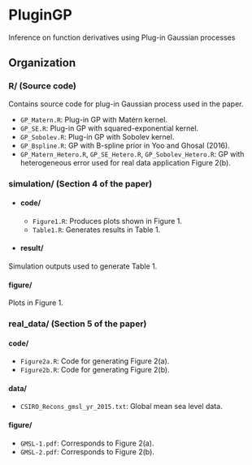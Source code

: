 # PluginGP
Inference on function derivatives using Plug-in Gaussian processes

## Organization

### R/ (Source code)
Contains source code for plug-in Gaussian process used in the paper.
- `GP_Matern.R`: Plug-in GP with Matérn kernel.
- `GP_SE.R`: Plug-in GP with squared-exponential kernel.
- `GP_Sobolev.R`: Plug-in GP with Sobolev kernel.
- `GP_Bspline.R`: GP with B-spline prior in Yoo and Ghosal (2016).
- `GP_Matern_Hetero.R`, `GP_SE_Hetero.R`, `GP_Sobolev_Hetero.R`: GP with heterogeneous error used for real data application Figure 2(b).

### simulation/ (Section 4 of the paper)
- #### code/
  - `Figure1.R`: Produces plots shown in Figure 1.
  - `Table1.R`: Generates results in Table 1.

- #### result/
Simulation outputs used to generate Table 1.

#### figure/
Plots in Figure 1.

### real_data/ (Section 5 of the paper)
#### code/
- `Figure2a.R`: Code for generating Figure 2(a).
- `Figure2b.R`: Code for generating Figure 2(b).

#### data/
- `CSIRO_Recons_gmsl_yr_2015.txt`: Global mean sea level data.

#### figure/
- `GMSL-1.pdf`: Corresponds to Figure 2(a).
- `GMSL-2.pdf`: Corresponds to Figure 2(b).
